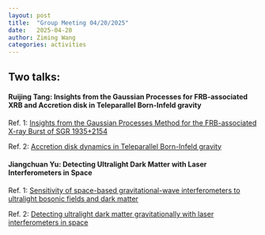 ```yaml
---
layout: post  
title:  "Group Meeting 04/20/2025"  
date:   2025-04-20  
author: Ziming Wang  
categories: activities  
---
```


## Two talks:

#### Ruijing Tang: Insights from the Gaussian Processes for FRB-associated XRB and Accretion disk in Teleparallel Born-Infeld gravity  
Ref. 1: [Insights from the Gaussian Processes Method for the FRB-associated X-ray Burst of SGR 1935+2154](https://arxiv.org/abs/2404.12976)  

Ref. 2: [Accretion disk dynamics in Teleparallel Born-Infeld gravity](https://doi.org/10.48550/arXiv.2502.03775)

#### Jiangchuan Yu: Detecting Ultralight Dark Matter with Laser Interferometers in Space  
Ref. 1: [Sensitivity of space-based gravitational-wave interferometers to ultralight bosonic fields and dark matter](https://arxiv.org/abs/2307.09197)  

Ref. 2: [Detecting ultralight dark matter gravitationally with laser interferometers in space](https://doi.org/10.1103/PhysRevD.110.023025)